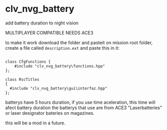 # clv_nvg_battery
add battery duration to night vision 

MULTIPLAYER COMPATIBLE
NEEDS ACE3

to make it work download the folder and pasteit on mission root folder, create a file called `description.ext` and paste this in it:

```

class CfgFunctions {
	#include "clv_nvg_battery\functions.hpp"
};

class RscTitles
{
  #include "clv_nvg_battery\gui\interfaz.hpp"
};

```

batterys have 5 hours duration, if you use time aceleration, this time will afect battery duration 
the batterys that use are from ACE3 "Laserbatteries" or laser designator bateries on magazines. 

this will be a mod in a future.
